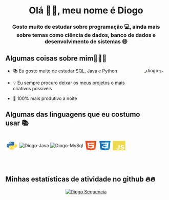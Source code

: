 <h1 align="center">Olá 👋🏽, meu nome é Diogo</h1>
<h3 align="center">Gosto muito de estudar sobre programação 💻, ainda mais sobre temas como ciência de dados, banco de dados e desenvolvimento de sistemas 😄</h3>

## Algumas coisas sobre mim🙋🏽‍♂️
<img align="right" alt="Diogo-pic" height="150" style="border-radius:50px;" src="https://cdn.discordapp.com/attachments/775114564991713290/1021910766082863205/Happy_black_boy_invert.jpg?ex=65e79c90&is=65d52790&hm=c8be45db9617443cd407c98b0ab6dfdb99a1deb9d54448316a219bca5fff54be&?width=676&height=676">

 - 📚 Eu gosto muito de estudar SQL, Java e Python
 
 - 💡 Eu sempre procuro deixar os meus projetos o mais criativos possíveis

 - 🌙 100% mais produtivo a noite

## Algumas das linguagens que eu costumo usar 📚 

<div style="display: inline_block"><br>
    <img align="center" alt="Diogo-Python" height="30" width="40" src="https://raw.githubusercontent.com/devicons/devicon/master/icons/python/python-original.svg">
    <img align="center" alt="Diogo-Java" height="30" width="40" src="https://cdn.jsdelivr.net/gh/devicons/devicon/icons/java/java-original.svg" />
    <img align="center" alt="Diogo-MySql" height="30" width="40" src="https://cdn.jsdelivr.net/gh/devicons/devicon/icons/mysql/mysql-original-wordmark.svg" />
    <img align="center" alt="Diogo-HTML" height="30" width="40" src="https://raw.githubusercontent.com/devicons/devicon/master/icons/html5/html5-original.svg">
    <img align="center" alt="Diogo-CSS" height="30" width="40" src="https://raw.githubusercontent.com/devicons/devicon/master/icons/css3/css3-original.svg">
    <img align="center" alt="Diogo-Js" height="30" width="40" src="https://raw.githubusercontent.com/devicons/devicon/master/icons/javascript/javascript-plain.svg">
</div>

<br><br>

## Minhas estatísticas de atividade no github 🔥🔥
<div align="center">
	<a href="https://github.com/DiogoWorkGit">
		<img alt="Diogo Sequencia" src="https://github-readme-streak-stats.herokuapp.com?user=DiogoWorkGit&theme=vue&hide_border=true&border_radius=30&locale=pt-br&date_format=n%2Fj%5B%2FY%5D&background=000000&dates=95DDC5&stroke=000000"/>
	</a>
</div>
<br> 

</div>
